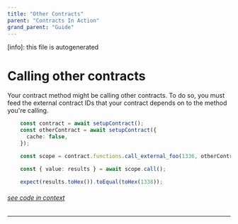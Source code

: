 ```yaml
---
title: "Other Contracts"
parent: "Contracts In Action"
grand_parent: "Guide"
---
```


[info]: this file is autogenerated
# Calling other contracts

Your contract method might be calling other contracts. To do so, you must feed the external contract IDs that your contract depends on to the method you're calling.


```typescript
    const contract = await setupContract();
    const otherContract = await setupContract({
      cache: false,
    });

    const scope = contract.functions.call_external_foo(1336, otherContract.id);

    const { value: results } = await scope.call();

    expect(results.toHex()).toEqual(toHex(1338));
```
###### [see code in context](https://github.com/FuelLabs/fuels-ts/blob/master/packages/fuel-gauge/src/contract.test.ts#L132-L143)

---

